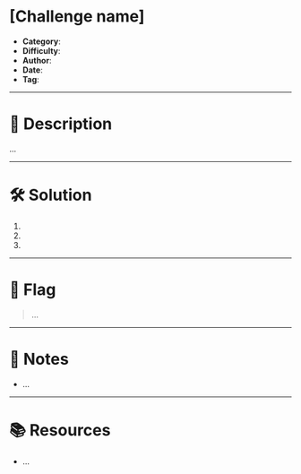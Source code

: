 # [Challenge name]
- **Category**:
- **Difficulty**:
- **Author**:
- **Date**:
- **Tag**:

---

# 📝 Description
...

---

# 🛠 Solution
1. 
2. 
3. 

---

# 🏁 Flag
> ...

---

# 📄 Notes
- ...

---

# 📚 Resources
- ...
